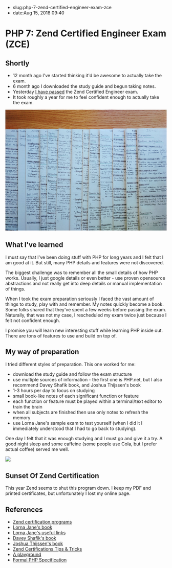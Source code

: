 - slug:php-7-zend-certified-engineer-exam-zce
- date:Aug 15, 2018 09:40
# PHP 7: Zend Certified Engineer Exam (ZCE)
## Shortly
- 12 month ago I've started thinking  it'd be awesome to actually take the exam.
- 6 month ago I downloaded the study guide and begun taking notes.
- Yesterday [I have passed](https://www.zend-zce.com/en/yellow-pages/ZEND031138) the Zend Certified Engineer exam.
- It took roughly a year for me to feel confident enough to actually take the exam.

![](zend-05.jpg)

## What I've learned
I must say that I've been doing stuff with PHP for long years and I felt that I am good at it. But still, many PHP details and features were not discovered.

The biggest challenge was to remember all the small details of how PHP works. Usually, I just google details or even better - use proven opensource abstractions and not really get into deep details or manual implementation of things.

When I took the exam preparation seriously I faced the vast amount of things to study, play with and remember. My notes quickly become a book. Some folks shared that they've spent a few weeks before passing the exam. Naturally, that was not my case, I rescheduled my exam twice just because I felt not confident enough.

I promise you will learn new interesting stuff while learning PHP inside out. There are tons of features to use and build on top of.

## My way of preparation
I tried different styles of preparation. This one worked for me:
- download the study guide and follow the exam structure
- use multiple sources of information - the first one is PHP.net, but I also recommend Davey Shafik book, and Joshua Thijssen's book
- 1-3 hours per day to focus on studying
- small book-like notes of each significant function or feature
- each function or feature must be played within a terminal/text editor to train the brain
- when all subjects are finished then use only notes to refresh the memory
- use Lorna Jane's sample exam to test yourself (when I did it I immediately understood that I had to go back to studying).

One day I felt that it was enough studying and I must go and give it a try.
A good night sleep and some caffeine (some people use Cola, but I prefer actual coffee) served me well.

![](https://lessthan12ms.com/wp-content/uploads/2018/08/zend-04.jpg)

## Sunset Of Zend Certification

This year Zend seems to shut this program down. I keep my PDF and printed certificates,
but unfortunately I lost my online page.

## References
- [Zend certification programs](http://www.zend.com/en/services/certification)
- [Lorna Jane's book](https://leanpub.com/zce)
- [Lorna Jane's useful links](https://lornajane.net/zce-links-collection)
- [Davey Shafik's book](https://www.daveyshafik.com/archives/book/zend-php-certification-study-guide)
- [Joshua Thijssen's book](https://www.phparch.com/books/mastering-the-spl-library/)
- [Zend Certifications Tips & Tricks](https://7php.com/zend-certification-advice-michelangelo-van-dam/)
- [A playground](http://3v4l.org)
- [Formal PHP Specification](https://github.com/php/php-langspec)
